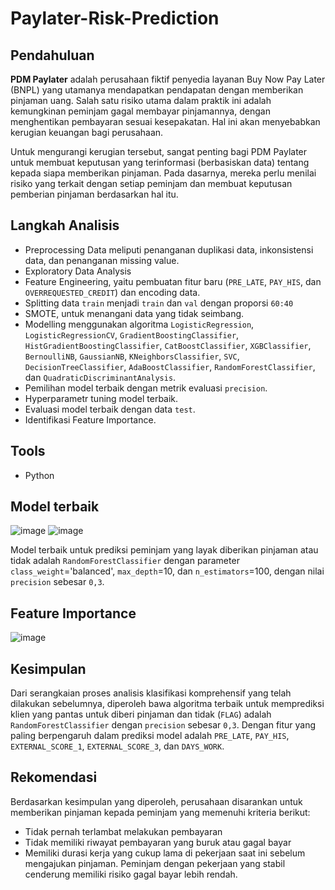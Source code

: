 # Paylater-Risk-Prediction
## Pendahuluan

**PDM Paylater** adalah perusahaan fiktif penyedia layanan Buy Now Pay Later (BNPL) yang utamanya mendapatkan pendapatan dengan memberikan pinjaman uang. Salah satu risiko utama dalam praktik ini adalah kemungkinan peminjam gagal membayar pinjamannya, dengan menghentikan pembayaran sesuai kesepakatan. Hal ini akan menyebabkan kerugian keuangan bagi perusahaan.

Untuk mengurangi kerugian tersebut, sangat penting bagi PDM Paylater untuk membuat keputusan yang terinformasi (berbasiskan data) tentang kepada siapa memberikan pinjaman. Pada dasarnya, mereka perlu menilai risiko yang terkait dengan setiap peminjam dan membuat keputusan pemberian pinjaman berdasarkan hal itu.

## Langkah Analisis
- Preprocessing Data meliputi penanganan duplikasi data, inkonsistensi data, dan penanganan missing value.
- Exploratory Data Analysis
- Feature Engineering, yaitu pembuatan fitur baru (`PRE_LATE`, `PAY_HIS`, dan `OVERREQUESTED_CREDIT`) dan encoding data.
- Splitting data `train` menjadi `train` dan `val` dengan proporsi `60:40`
- SMOTE, untuk menangani data yang tidak seimbang.
- Modelling menggunakan algoritma `LogisticRegression`, `LogisticRegressionCV`, `GradientBoostingClassifier`, `HistGradientBoostingClassifier`, `CatBoostClassifier`, `XGBClassifier`, `BernoulliNB`, `GaussianNB`, `KNeighborsClassifier`, `SVC`, `DecisionTreeClassifier`, `AdaBoostClassifier`, `RandomForestClassifier`, dan `QuadraticDiscriminantAnalysis`.
- Pemilihan model terbaik dengan metrik evaluasi `precision`.
- Hyperparametr tuning model terbaik.
- Evaluasi model terbaik dengan data `test`.
- Identifikasi Feature Importance.

## Tools
- Python

## Model terbaik
![image](https://github.com/user-attachments/assets/bfe4f88d-be13-44bf-83bc-a49e51502913)
![image](https://github.com/user-attachments/assets/ca7fc248-a1b4-4114-8d21-154a14326d9c)

Model terbaik untuk prediksi peminjam yang layak diberikan pinjaman atau tidak adalah `RandomForestClassifier` dengan parameter `class_weight`='balanced', `max_depth`=10, dan `n_estimators`=100, dengan nilai `precision` sebesar `0,3`.

## Feature Importance
![image](https://github.com/user-attachments/assets/11bcddfc-9ba6-4680-a73e-1c1e3d4b04a5)

## Kesimpulan
Dari serangkaian proses analisis klasifikasi komprehensif yang telah dilakukan sebelumnya, diperoleh bawa algoritma terbaik untuk memprediksi klien yang pantas untuk diberi pinjaman dan tidak (`FLAG`) adalah `RandomForestClassifier` dengan `precision` sebesar `0,3`. Dengan fitur yang paling berpengaruh dalam prediksi model adalah `PRE_LATE`, `PAY_HIS`, `EXTERNAL_SCORE_1`, `EXTERNAL_SCORE_3`, dan `DAYS_WORK`.

## Rekomendasi

Berdasarkan kesimpulan yang diperoleh, perusahaan disarankan untuk memberikan pinjaman kepada peminjam yang memenuhi kriteria berikut:

- Tidak pernah terlambat melakukan pembayaran
- Tidak memiliki riwayat pembayaran yang buruk atau gagal bayar
- Memiliki durasi kerja yang cukup lama di pekerjaan saat ini sebelum mengajukan pinjaman. Peminjam dengan pekerjaan yang stabil cenderung memiliki risiko gagal bayar lebih rendah.


